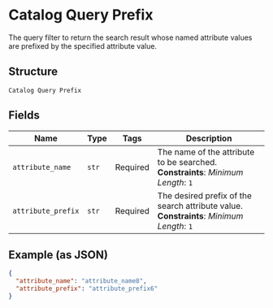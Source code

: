 
# Catalog Query Prefix

The query filter to return the search result whose named attribute values are prefixed by the specified attribute value.

## Structure

`Catalog Query Prefix`

## Fields

| Name | Type | Tags | Description |
|  --- | --- | --- | --- |
| `attribute_name` | `str` | Required | The name of the attribute to be searched.<br>**Constraints**: *Minimum Length*: `1` |
| `attribute_prefix` | `str` | Required | The desired prefix of the search attribute value.<br>**Constraints**: *Minimum Length*: `1` |

## Example (as JSON)

```json
{
  "attribute_name": "attribute_name8",
  "attribute_prefix": "attribute_prefix6"
}
```


